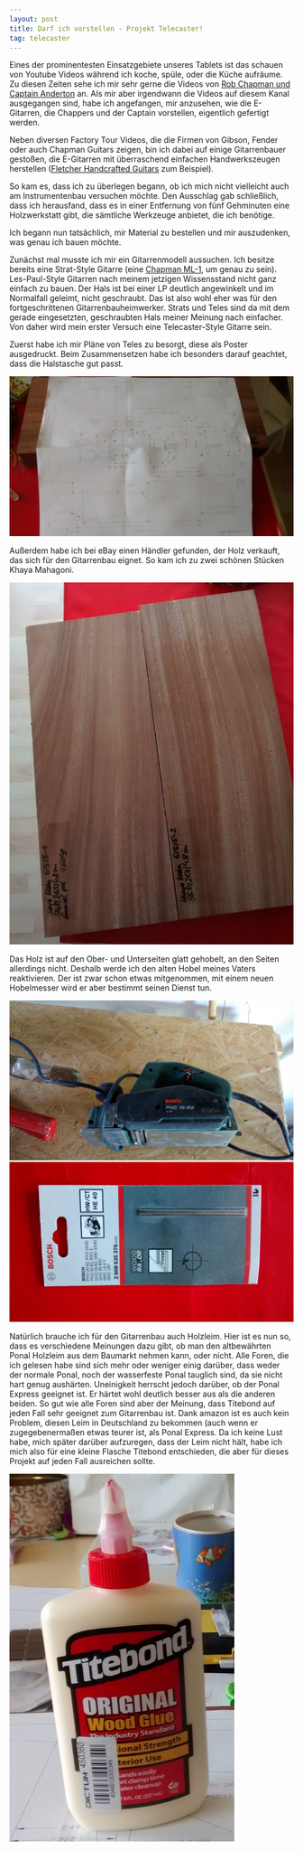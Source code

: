 ```yaml
---
layout: post
title: Darf ich vorstellen - Projekt Telecaster!
tag: telecaster
---
```

Eines der prominentesten Einsatzgebiete unseres Tablets ist das schauen von Youtube Videos während ich koche, spüle, oder die Küche aufräume. Zu diesen Zeiten sehe ich mir sehr gerne die Videos von [Rob Chapman und Captain Anderton](https://www.youtube.com/user/RobChappers) an.
Als mir aber irgendwann die Videos auf diesem Kanal ausgegangen sind, habe ich angefangen, mir anzusehen, wie die E-Gitarren, die Chappers und der Captain vorstellen, eigentlich gefertigt werden.

Neben diversen Factory Tour Videos, die die Firmen von Gibson, Fender oder auch Chapman Guitars zeigen, bin ich dabei auf einige Gitarrenbauer gestoßen, die E-Gitarren mit überraschend einfachen Handwerkszeugen herstellen ([Fletcher Handcrafted Guitars](https://www.youtube.com/user/fletch123) zum Beispiel).

So kam es, dass ich zu überlegen begann, ob ich mich nicht vielleicht auch am Instrumentenbau versuchen möchte. Den Ausschlag gab schließlich, dass ich herausfand, dass es in einer Entfernung von fünf Gehminuten eine Holzwerkstatt gibt, die sämtliche Werkzeuge anbietet, die ich benötige.

Ich begann nun tatsächlich, mir Material zu bestellen und mir auszudenken, was genau ich bauen möchte.

Zunächst mal musste ich mir ein Gitarrenmodell aussuchen. Ich besitze bereits eine Strat-Style Gitarre (eine [Chapman ML-1](http://www.chapmanguitars.co.uk/guitars/ml-1/), um genau zu sein). Les-Paul-Style Gitarren nach meinem jetzigen Wissensstand nicht ganz einfach zu bauen. Der Hals ist bei einer LP deutlich angewinkelt und im Normalfall geleimt, nicht geschraubt. Das ist also wohl eher was für den fortgeschrittenen Gitarrenbauheimwerker. Strats und Teles sind da mit dem gerade eingesetzten, geschraubten Hals meiner Meinung nach einfacher. Von daher wird mein erster Versuch eine Telecaster-Style Gitarre sein.

Zuerst habe ich mir Pläne von Teles zu besorgt, diese als Poster ausgedruckt. Beim Zusammensetzen habe ich besonders darauf geachtet, dass die Halstasche gut passt.

![Der Telecaster Plan](/img/plan.jpg)

Außerdem habe ich bei eBay einen Händler gefunden, der Holz verkauft, das sich für den Gitarrenbau eignet. So kam ich zu zwei schönen Stücken Khaya Mahagoni.

![Mahagoni](/img/holz.jpg)

Das Holz ist auf den Ober- und Unterseiten glatt gehobelt, an den Seiten allerdings nicht. Deshalb werde ich den alten Hobel meines Vaters reaktivieren. Der ist zwar schon etwas mitgenommen, mit einem neuen Hobelmesser wird er aber bestimmt seinen Dienst tun.

![Hobel](/img/hobel.jpg)
![Hobelmesser](/img/hobelmesser.jpg)

Natürlich brauche ich für den Gitarrenbau auch Holzleim. Hier ist es nun so, dass es verschiedene Meinungen dazu gibt, ob man den altbewährten Ponal Holzleim aus dem Baumarkt nehmen kann, oder nicht. Alle Foren, die ich gelesen habe sind sich mehr oder weniger einig darüber, dass weder der normale Ponal, noch der wasserfeste Ponal tauglich sind, da sie nicht hart genug aushärten. Uneinigkeit herrscht jedoch darüber, ob der Ponal Express geeignet ist. Er härtet wohl deutlich besser aus als die anderen beiden. So gut wie alle Foren sind aber der Meinung, dass Titebond auf jeden Fall sehr geeignet zum Gitarrenbau ist. Dank amazon ist es auch kein Problem, diesen Leim in Deutschland zu bekommen (auch wenn er zugegebenermaßen etwas teurer ist, als Ponal Express. Da ich keine Lust habe, mich später darüber aufzuregen, dass der Leim nicht hält, habe ich mich also für eine kleine Flasche Titebond entschieden, die aber für dieses Projekt auf jeden Fall ausreichen sollte.

![Leim](/img/leim.jpg)
